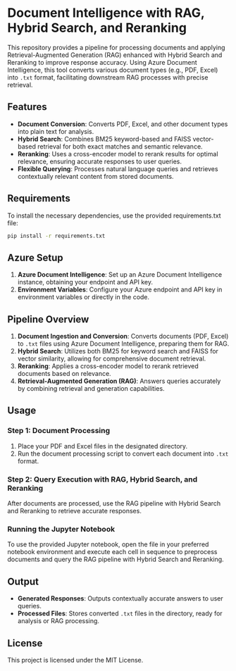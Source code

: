 
# Document Intelligence with RAG, Hybrid Search, and Reranking

This repository provides a pipeline for processing documents and applying Retrieval-Augmented Generation (RAG) enhanced with Hybrid Search and Reranking to improve response accuracy. Using Azure Document Intelligence, this tool converts various document types (e.g., PDF, Excel) into `.txt` format, facilitating downstream RAG processes with precise retrieval.

## Features

- **Document Conversion**: Converts PDF, Excel, and other document types into plain text for analysis.
- **Hybrid Search**: Combines BM25 keyword-based and FAISS vector-based retrieval for both exact matches and semantic relevance.
- **Reranking**: Uses a cross-encoder model to rerank results for optimal relevance, ensuring accurate responses to user queries.
- **Flexible Querying**: Processes natural language queries and retrieves contextually relevant content from stored documents.

## Requirements

To install the necessary dependencies, use the provided requirements.txt file:

```bash
pip install -r requirements.txt
```

## Azure Setup

1. **Azure Document Intelligence**: Set up an Azure Document Intelligence instance, obtaining your endpoint and API key.
2. **Environment Variables**: Configure your Azure endpoint and API key in environment variables or directly in the code.

## Pipeline Overview

1. **Document Ingestion and Conversion**: Converts documents (PDF, Excel) to `.txt` files using Azure Document Intelligence, preparing them for RAG.
2. **Hybrid Search**: Utilizes both BM25 for keyword search and FAISS for vector similarity, allowing for comprehensive document retrieval.
3. **Reranking**: Applies a cross-encoder model to rerank retrieved documents based on relevance.
4. **Retrieval-Augmented Generation (RAG)**: Answers queries accurately by combining retrieval and generation capabilities.

## Usage

### Step 1: Document Processing

1. Place your PDF and Excel files in the designated directory.
2. Run the document processing script to convert each document into `.txt` format.

### Step 2: Query Execution with RAG, Hybrid Search, and Reranking

After documents are processed, use the RAG pipeline with Hybrid Search and Reranking to retrieve accurate responses.

### Running the Jupyter Notebook

To use the provided Jupyter notebook, open the file in your preferred notebook environment and execute each cell in sequence to preprocess documents and query the RAG pipeline with Hybrid Search and Reranking.

## Output

- **Generated Responses**: Outputs contextually accurate answers to user queries.
- **Processed Files**: Stores converted `.txt` files in the directory, ready for analysis or RAG processing.

## License

This project is licensed under the MIT License.
